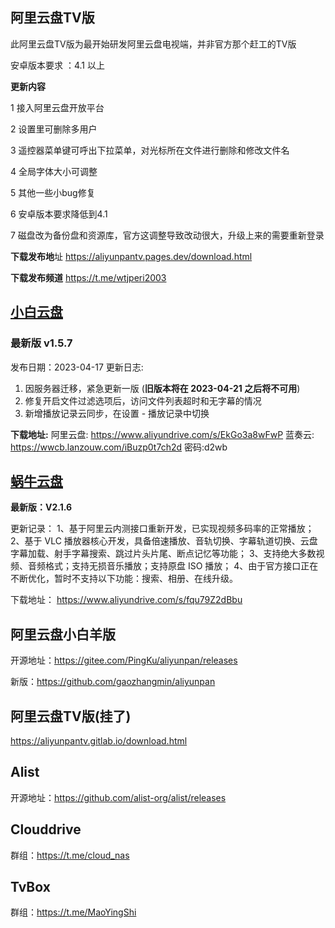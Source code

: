 ## **阿里云盘TV版**

此阿里云盘TV版为最开始研发阿里云盘电视端，并非官方那个赶工的TV版

安卓版本要求 ：4.1 以上


**更新内容**

1 接入阿里云盘开放平台

2 设置里可删除多用户

3 遥控器菜单键可呼出下拉菜单，对光标所在文件进行删除和修改文件名

4 全局字体大小可调整

5 其他一些小bug修复

6 安卓版本要求降低到4.1

7 磁盘改为备份盘和资源库，官方这调整导致改动很大，升级上来的需要重新登录

  

**下载发布地**址 https://aliyunpantv.pages.dev/download.html

**下载发布频道** https://t.me/wtjperi2003
## [小白云盘](https://crazynoby.github.io/download.html)

### 最新版 v1.5.7

发布日期：2023-04-17
更新日志:

1. 因服务器迁移，紧急更新一版 (**旧版本将在 2023-04-21 之后将不可用**)
2. 修复开启文件过滤选项后，访问文件列表超时和无字幕的情况
3. 新增播放记录云同步，在设置 - 播放记录中切换

**下载地址:**
阿里云盘: https://www.aliyundrive.com/s/EkGo3a8wFwP 
蓝奏云: https://wwcb.lanzouw.com/iBuzp0t7ch2d 密码:d2wb

## [蜗牛云盘 ](https://qq528.github.io/snail/)

**最新版：V2.1.6**

更新记录：
1、基于阿里云内测接口重新开发，已实现视频多码率的正常播放；
2、基于 VLC 播放器核心开发，具备倍速播放、音轨切换、字幕轨道切换、云盘字幕加载、射手字幕搜索、跳过片头片尾、断点记忆等功能；
3、支持绝大多数视频、音频格式；支持无损音乐播放；支持原盘 ISO 播放；
4、由于官方接口正在不断优化，暂时不支持以下功能：搜索、相册、在线升级。

下载地址： https://www.aliyundrive.com/s/fqu79Z2dBbu

## 阿里云盘小白羊版

开源地址：https://gitee.com/PingKu/aliyunpan/releases

新版：https://github.com/gaozhangmin/aliyunpan

## 阿里云盘TV版(挂了)

https://aliyunpantv.gitlab.io/download.html

## Alist

开源地址：https://github.com/alist-org/alist/releases

## Clouddrive

群组：https://t.me/cloud_nas

## TvBox

群组：https://t.me/MaoYingShi











